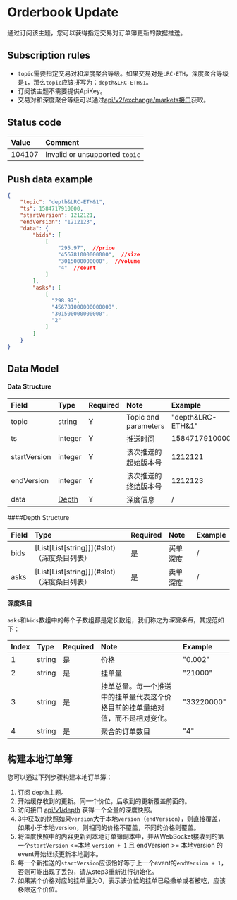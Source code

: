 # Orderbook Update

通过订阅该主题，您可以获得指定交易对订单簿更新的数据推送。

## Subscription rules
- `topic`需要指定交易对和深度聚合等级。如果交易对是`LRC-ETH`，深度聚合等级是`1`，那么`topic`应该拼写为：`depth&LRC-ETH&1`。
- 订阅该主题不需要提供ApiKey。
- 交易对和深度聚合等级可以通过[api/v2/exchange/markets接口](../dex_apis/getMarkets.md)获取。

## Status code

| Value |                Comment                 |
| :---- | :--------------------------------- |
| 104107 | Invalid or unsupported `topic`|

## Push data example

```json
{
    "topic": "depth&LRC-ETH&1",
    "ts": 1584717910000,
    "startVersion": 1212121,
    "endVersion": "1212123",
    "data": {
        "bids": [
            [
                "295.97",  //price
                "456781000000000",  //size
                "3015000000000",  //volume
                "4"  //count
            ]
        ],
        "asks": [
            [
              "298.97",
              "456781000000000000",
              "301500000000000",
              "2"
            ]
        ]
    }
}
```

## Data Model

#### Data Structure

|     Field     |      Type       | Required |         Note         |       Example        |
| :---------- | :------------- | :------ | :------------------ | :--------------- |
|    topic     |     string      |    Y    |   Topic and parameters   | "depth&LRC-ETH&1" |
|      ts      |     integer     |    Y    |       推送时间       |   1584717910000   |
| startVersion |     integer     |    Y    | 该次推送的起始版本号 |      1212121      |
|  endVersion  |     integer     |    Y    | 该次推送的终结版本号 |      1212123      |
|     data     | [Depth](#depth) |    Y    |       深度信息       |         /         |

####<span id="depth">Depth Structure</span>

| Field | Type                           | Required | Note     | Example |
| :---- | :------------------------------ | :-------- | :-------- | :---- |
| bids | [List\[List\[string\]]](#slot) （深度条目列表）| 是       | 买单深度 | /    |
| asks | [List\[List\[string\]]](#slot) （深度条目列表）| 是       | 卖单深度 | /    |

#### <span id = "slot">深度条目</span>

`asks`和`bids`数组中的每个子数组都是定长数组，我们称之为*深度条目*，其规范如下：

| Index  | Type   | Required | Note           | Example       |
| :------ | :------ | :-------- | :-------------- | :---------- |
|    1     | string | 是       | 价格           | "0.002"    |
|    2     | string | 是       | 挂单量         | "21000"    |
|    3     | string | 是       | 挂单总量。每一个推送中的挂单量代表这个价格目前的挂单量绝对值，而不是相对变化。      | "33220000" |
|    4     | string | 是       | 聚合的订单数目 | "4"        |

## 构建本地订单簿

您可以通过下列步骤构建本地订单簿：

1. 订阅 depth主题。
2. 开始缓存收到的更新。同一个价位，后收到的更新覆盖前面的。
3. 访问接口 [api/v1/depth](../dex_apis/getDepth.md) 获得一个全量的深度快照。
4. 3中获取的快照如果`version`大于本地`version`（`endVersion`），则直接覆盖，如果小于本地version，则相同的价格不覆盖，不同的价格则覆盖。
5. 将深度快照中的内容更新到本地订单簿副本中，并从WebSocket接收到的第一个`startVersion` <=本地 `version + 1` 且 endVersion >= 本地version 的event开始继续更新本地副本。
6. 每一个新推送的`startVersion`应该恰好等于上一个event的`endVersion + 1`，否则可能出现了丢包，请从step3重新进行初始化。
7. 如果某个价格对应的挂单量为0，表示该价位的挂单已经撤单或者被吃，应该移除这个价位。